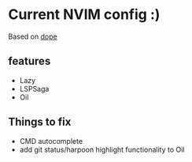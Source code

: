 # Current NVIM config :)

Based on [dope](https://github.com/glepnir/dope)

## features

- Lazy
- LSPSaga
- Oil

## Things to fix

- CMD autocomplete
- add git status/harpoon highlight functionality to Oil
